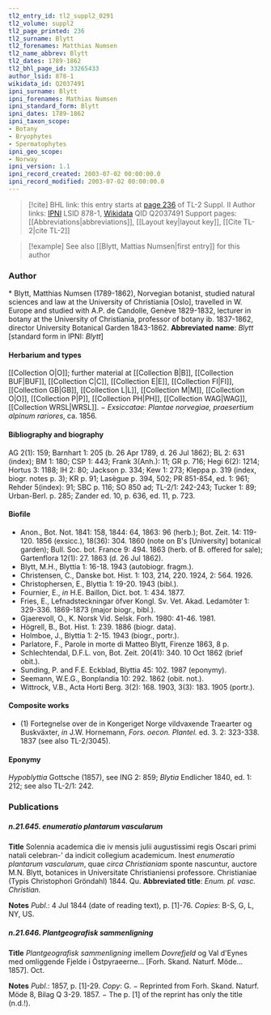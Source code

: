 ```yaml
---
tl2_entry_id: tl2_suppl2_0291
tl2_volume: suppl2
tl2_page_printed: 236
tl2_surname: Blytt
tl2_forenames: Matthias Numsen
tl2_name_abbrev: Blytt
tl2_dates: 1789-1862
tl2_bhl_page_id: 33265433
author_lsid: 878-1
wikidata_id: Q2037491
ipni_surname: Blytt
ipni_forenames: Mathias Numsen
ipni_standard_form: Blytt
ipni_dates: 1789-1862
ipni_taxon_scope: 
- Botany
- Bryophytes
- Spermatophytes
ipni_geo_scope: 
- Norway
ipni_version: 1.1
ipni_record_created: 2003-07-02 00:00:00.0
ipni_record_modified: 2003-07-02 00:00:00.0
---
```


> [!cite] BHL link: this entry starts at [page 236](https://www.biodiversitylibrary.org/page/33265433) of TL-2 Suppl. II
> Author links: [IPNI](https://www.ipni.org/a/878-1) LSID 878-1, [Wikidata](https://www.wikidata.org/wiki/Q2037491) QID Q2037491
> Support pages: [[Abbreviations|abbreviations]], [[Layout key|layout key]], [[Cite TL-2|cite TL-2]]

> [!example] See also [[Blytt, Mattias Numsen|first entry]] for this author

### Author

\* Blytt, Matthias Numsen (1789-1862), Norvegian botanist, studied natural sciences and law at the University of Christiania \[Oslo\], travelled in W. Europe and studied with A.P. de Candolle, Genève 1829-1832, lecturer in botany at the University of Christiania, professor of botany ib. 1837-1862, director University Botanical Garden 1843-1862. 
**Abbreviated name**: *Blytt* \[standard form in IPNI: *Blytt*\]

#### Herbarium and types

[[Collection O|O]]; further material at [[Collection B|B]], [[Collection BUF|BUF]], [[Collection C|C]], [[Collection E|E]], [[Collection FI|FI]], [[Collection GB|GB]], [[Collection L|L]], [[Collection M|M]], [[Collection O|O]], [[Collection P|P]], [[Collection PH|PH]], [[Collection WAG|WAG]], [[Collection WRSL|WRSL]]. −
*Exsiccatae*: *Plantae norvegiae, praesertium alpinum rariores*, ca. 1856.

#### Bibliography and biography

AG 2(1): 159; Barnhart 1: 205 (b. 26 Apr 1789, d. 26 Jul 1862); BL 2: 631 (index); BM 1: 180; CSP 1: 443; Frank 3(Anh.): 11; GR p. 716; Hegi 6(2): 1214; Hortus 3: 1188; IH 2: 80; Jackson p. 334; Kew 1: 273; Kleppa p. 319 (index, biogr. notes p. 3); KR p. 91; Lasègue p. 394, 502; PR 851-854, ed. 1: 961; Rehder 5(index): 91; SBC p. 116; SO 850 ad; TL-2/1: 242-243; Tucker 1: 89; Urban-Berl. p. 285; Zander ed. 10, p. 636, ed. 11, p. 723.

#### Biofile

- Anon., Bot. Not. 1841: 158, 1844: 64, 1863: 96 (herb.); Bot. Zeit. 14: 119-120. 1856 (exsicc.), 18(36): 304. 1860 (note on B's \[University\] botanical garden); Bull. Soc. bot. France 9: 494. 1863 (herb. of B. offered for sale); Gartenflora 12(1): 27. 1863 (d. 26 Jul 1862).
- Blytt, M.H., Blyttia 1: 16-18. 1943 (autobiogr. fragm.).
- Christensen, C., Danske bot. Hist. 1: 103, 214, 220. 1924, 2: 564. 1926.
- Christophersen, E., Blyttia 1: 19-20. 1943 (bibl.).
- Fournier, E., *in* H.E. Baillon, Dict. bot. 1: 434. 1877.
- Fries, E., Lefnadsteckningar öfver Kongl. Sv. Vet. Akad. Ledamöter 1: 329-336. 1869-1873 (major biogr., bibl.).
- Gjaerevoll, O., K. Norsk Vid. Selsk. Forh. 1980: 41-46. 1981.
- Högrell, B., Bot. Hist. 1: 239. 1886 (biogr. data).
- Holmboe, J., Blyttia 1: 2-15. 1943 (biogr., portr.).
- Parlatore, F., Parole in morte di Matteo Blytt, Firenze 1863, 8 p.
- Schlechtendal, D.F.L. von, Bot. Zeit. 20(41): 340. 10 Oct 1862 (brief obit.).
- Sunding, P. and F.E. Eckblad, Blyttia 45: 102. 1987 (eponymy).
- Seemann, W.E.G., Bonplandia 10: 292. 1862 (obit. not.).
- Wittrock, V.B., Acta Horti Berg. 3(2): 168. 1903, 3(3): 183. 1905 (portr.).

#### Composite works

- (1) Fortegnelse over de in Kongeriget Norge vildvaxende Traearter og Buskväxter, *in* J.W. Hornemann, *Fors. oecon. Plantel.* ed. 3. 2: 323-338. 1837 (see also TL-2/3045).

#### Eponymy

*Hypoblyttia* Gottsche (1857), see ING 2: 859; *Blytia* Endlicher 1840, ed. 1: 212; see also TL-2/1: 242.

### Publications

##### n.21.645. enumeratio plantarum vascularum

**Title**
Solennia academica die iv mensis julii augustissimi regis Oscari primi natali celebran-' da indicit collegium academicum. Inest *enumeratio plantarum vascularum*, quae *circa Christianiam* sponte nascuntur, auctore M.N. Blytt, botanices in Universitate Christianiensi professore. Christianiae (Typis Christophori Gröndahl) 1844. Qu.
**Abbreviated title**: *Enum. pl. vasc. Christian.*

**Notes**
*Publ*.: 4 Jul 1844 (date of reading text), p. \[1\]-76. *Copies*: B-S, G, L, NY, US.

##### n.21.646. Plantgeografisk sammenligning

**Title**
*Plantgeografisk sammenligning* imellem *Dovrefjeld* og Val d'Eynes med omliggende Fjelde i Östpyraeerne... \[Forh. Skand. Naturf. Möde... 1857\]. Oct.

**Notes**
*Publ*.: 1857, p. \[1\]-29. *Copy*: G. − Reprinted from Forh. Skand. Naturf. Möde 8, Bilag Q 3-29. 1857. − The p. \[1\] of the reprint has only the title (n.d.!).


